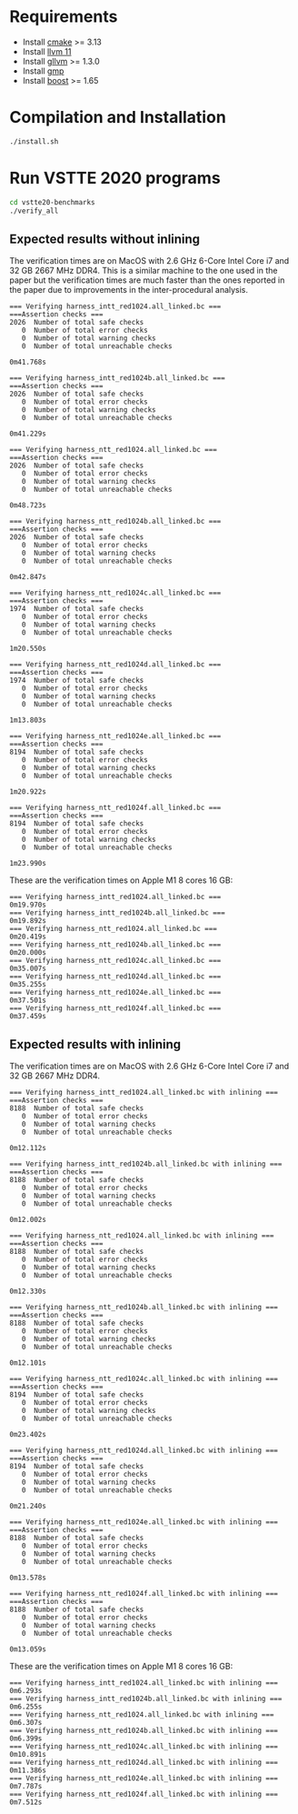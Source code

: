 # Requirements #

- Install [cmake](https://cmake.org/) >= 3.13 
- Install [llvm 11](https://releases.llvm.org/download.html)
- Install [gllvm](https://github.com/SRI-CSL/gllvm) >= 1.3.0
- Install [gmp](https://gmplib.org/)
- Install [boost](https://www.boost.org/) >= 1.65

# Compilation and Installation #

``` bash
./install.sh
```

# Run VSTTE 2020 programs #

``` bash
cd vstte20-benchmarks
./verify_all

```

## Expected results without inlining ## 

The verification times are on MacOS with 2.6 GHz 6-Core Intel Core i7
and 32 GB 2667 MHz DDR4. This is a similar machine to the one used in the paper but the verification times are much
faster than the ones reported in the paper due to improvements in the inter-procedural analysis.

```
=== Verifying harness_intt_red1024.all_linked.bc ===
===Assertion checks ===
2026  Number of total safe checks
   0  Number of total error checks
   0  Number of total warning checks
   0  Number of total unreachable checks

0m41.768s

=== Verifying harness_intt_red1024b.all_linked.bc ===
===Assertion checks ===
2026  Number of total safe checks
   0  Number of total error checks
   0  Number of total warning checks
   0  Number of total unreachable checks

0m41.229s

=== Verifying harness_ntt_red1024.all_linked.bc ===
===Assertion checks ===
2026  Number of total safe checks
   0  Number of total error checks
   0  Number of total warning checks
   0  Number of total unreachable checks

0m48.723s

=== Verifying harness_ntt_red1024b.all_linked.bc ===
===Assertion checks ===
2026  Number of total safe checks
   0  Number of total error checks
   0  Number of total warning checks
   0  Number of total unreachable checks

0m42.847s

=== Verifying harness_ntt_red1024c.all_linked.bc ===
===Assertion checks ===
1974  Number of total safe checks
   0  Number of total error checks
   0  Number of total warning checks
   0  Number of total unreachable checks

1m20.550s

=== Verifying harness_ntt_red1024d.all_linked.bc ===
===Assertion checks ===
1974  Number of total safe checks
   0  Number of total error checks
   0  Number of total warning checks
   0  Number of total unreachable checks

1m13.803s

=== Verifying harness_ntt_red1024e.all_linked.bc ===
===Assertion checks ===
8194  Number of total safe checks
   0  Number of total error checks
   0  Number of total warning checks
   0  Number of total unreachable checks

1m20.922s

=== Verifying harness_ntt_red1024f.all_linked.bc ===
===Assertion checks ===
8194  Number of total safe checks
   0  Number of total error checks
   0  Number of total warning checks
   0  Number of total unreachable checks

1m23.990s
```
These are the verification times on Apple M1 8 cores 16 GB:

```
=== Verifying harness_intt_red1024.all_linked.bc ===
0m19.970s
=== Verifying harness_intt_red1024b.all_linked.bc ===
0m19.892s
=== Verifying harness_ntt_red1024.all_linked.bc ===
0m20.419s
=== Verifying harness_ntt_red1024b.all_linked.bc ===
0m20.000s
=== Verifying harness_ntt_red1024c.all_linked.bc ===
0m35.007s
=== Verifying harness_ntt_red1024d.all_linked.bc ===
0m35.255s
=== Verifying harness_ntt_red1024e.all_linked.bc ===
0m37.501s
=== Verifying harness_ntt_red1024f.all_linked.bc ===
0m37.459s
```

## Expected results with inlining ## 

The verification times are on MacOS with 2.6 GHz 6-Core Intel Core i7
and 32 GB 2667 MHz DDR4.

```
=== Verifying harness_intt_red1024.all_linked.bc with inlining ===
===Assertion checks ===
8188  Number of total safe checks
   0  Number of total error checks
   0  Number of total warning checks
   0  Number of total unreachable checks

0m12.112s

=== Verifying harness_intt_red1024b.all_linked.bc with inlining ===
===Assertion checks ===
8188  Number of total safe checks
   0  Number of total error checks
   0  Number of total warning checks
   0  Number of total unreachable checks

0m12.002s

=== Verifying harness_ntt_red1024.all_linked.bc with inlining ===
===Assertion checks ===
8188  Number of total safe checks
   0  Number of total error checks
   0  Number of total warning checks
   0  Number of total unreachable checks

0m12.330s

=== Verifying harness_ntt_red1024b.all_linked.bc with inlining ===
===Assertion checks ===
8188  Number of total safe checks
   0  Number of total error checks
   0  Number of total warning checks
   0  Number of total unreachable checks

0m12.101s

=== Verifying harness_ntt_red1024c.all_linked.bc with inlining ===
===Assertion checks ===
8194  Number of total safe checks
   0  Number of total error checks
   0  Number of total warning checks
   0  Number of total unreachable checks

0m23.402s

=== Verifying harness_ntt_red1024d.all_linked.bc with inlining ===
===Assertion checks ===
8194  Number of total safe checks
   0  Number of total error checks
   0  Number of total warning checks
   0  Number of total unreachable checks

0m21.240s

=== Verifying harness_ntt_red1024e.all_linked.bc with inlining ===
===Assertion checks ===
8188  Number of total safe checks
   0  Number of total error checks
   0  Number of total warning checks
   0  Number of total unreachable checks

0m13.578s

=== Verifying harness_ntt_red1024f.all_linked.bc with inlining ===
===Assertion checks ===
8188  Number of total safe checks
   0  Number of total error checks
   0  Number of total warning checks
   0  Number of total unreachable checks

0m13.059s

```
These are the verification times on Apple M1 8 cores 16 GB:

```
=== Verifying harness_intt_red1024.all_linked.bc with inlining ===
0m6.293s
=== Verifying harness_intt_red1024b.all_linked.bc with inlining ===
0m6.255s
=== Verifying harness_ntt_red1024.all_linked.bc with inlining ===
0m6.307s
=== Verifying harness_ntt_red1024b.all_linked.bc with inlining ===
0m6.399s
=== Verifying harness_ntt_red1024c.all_linked.bc with inlining ===
0m10.891s
=== Verifying harness_ntt_red1024d.all_linked.bc with inlining ===
0m11.386s
=== Verifying harness_ntt_red1024e.all_linked.bc with inlining ===
0m7.787s
=== Verifying harness_ntt_red1024f.all_linked.bc with inlining ===
0m7.512s
```
